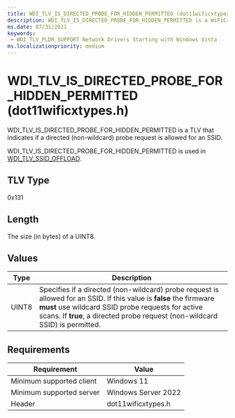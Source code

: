 ```yaml
---
title: WDI_TLV_IS_DIRECTED_PROBE_FOR_HIDDEN_PERMITTED (dot11wificxtypes.h)
description: WDI_TLV_IS_DIRECTED_PROBE_FOR_HIDDEN_PERMITTED is a WiFiCx TLV that indicates if a directed (non-wildcard) probe request is allowed for an SSID.
ms.date: 07/31/2021
keywords:
 - WDI_TLV_PLDR_SUPPORT Network Drivers Starting with Windows Vista
ms.localizationpriority: medium
---
```


# WDI_TLV_IS_DIRECTED_PROBE_FOR_HIDDEN_PERMITTED (dot11wificxtypes.h)


WDI_TLV_IS_DIRECTED_PROBE_FOR_HIDDEN_PERMITTED is a TLV that indicates if a directed (non-wildcard) probe request is allowed for an SSID.  

WDI_TLV_IS_DIRECTED_PROBE_FOR_HIDDEN_PERMITTED is used in [WDI_TLV_SSID_OFFLOAD](wdi-tlv-ssid-offload.md).


## TLV Type


0x131

## Length


The size (in bytes) of a UINT8.

## Values


| Type  | Description                                                                                                                                                                                                                       |
|-------|-----------------------------------------------------------------------------------------------------------------------------------------------------------------------------------------------------------------------------------|
| UINT8 | Specifies if a directed (non-wildcard) probe request is allowed for an SSID. If this value is **false** the firmware **must** use wildcard SSID probe requests for active scans. If **true**, a directed probe request (non-wildcard SSID) is permitted.|

 

## Requirements

|Requirement|Value|
|--- |--- |
|Minimum supported client|Windows 11|
|Minimum supported server|Windows Server 2022|
|Header|dot11wificxtypes.h|



 

